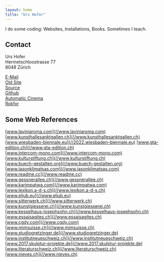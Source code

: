 ```yaml
---
layout: home
title: "Urs Hofer"
---
```


I do some coding: Websites, Installations, Books. Sometimes I teach.


Contact
-------

Urs Hofer  
Hermetschloostrasse 77  
8048 Zürich  
  
[E-Mail](mailto:cut@automatic-cinema.com)  
[Old Site](//legacy.urshofer.ch)  
[Source](//github.com/urshofer/urshofer.ch)  
[Github](//www.github.com/urshofer)  
[Automatic Cinema](//www.automatic-cinema.com)  
[Rokfor](//www.rokfor.ch)


Some Web References
-------------------

[www.laviniaroma.com](//www.laviniaroma.com)
[www.kunsthallesanktgallen.ch](//www.kunsthallesanktgallen.ch)
[www.wiesbaden-biennale.eu](//2022.wiesbaden-biennale.eu)
[www.gta-edition.ch](//www.gta-edition.ch)  
[www.intercom-mono.com](//www.intercom-mono.com)  
[www.kulturstiftung.ch](//www.kulturstiftung.ch)  
[www.buech-gestalten.org](//www.buech-gestalten.org)  
[www.jasonklimatsas.com](//www.jasonklimatsas.com)  
[www.readme.cc](//www.readme.cc)  
[www.gessnerallee.ch](//www.gessnerallee.ch)  
[www.karimpatwa.com](//www.karimpatwa.com)  
[www.lexikon.a-d-s.ch](//www.lexikon.a-d-s.ch)  
[www.eljub.eu](//www.eljub.eu)  
[www.sitterwerk.ch](//www.sitterwerk.ch)  
[www.kunstgiesserei.ch](//www.kunstgiesserei.ch)  
[www.kesselhaus-josephsohn.ch](//www.kesselhaus-josephsohn.ch)  
[www.essaisagites.ch](//www.essaisagites.ch)  
[www.cgdy.com](//www.cgdy.com)  
[www.mimsuisse.ch](//www.mimsuisse.ch)  
[www.studiogretzinger.de](//www.studiogretzinger.de)  
[www.institutneueschweiz.ch](//www.institutneueschweiz.ch)  
[www.2017.skulptur-projekte.de](//www.2017.skulptur-projekte.de)  
[www.literaturschweiz.ch](//www.literaturschweiz.ch)  
[www.nieves.ch](//www.nieves.ch)  
